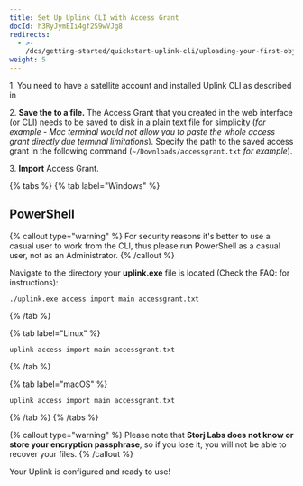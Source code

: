 ```yaml
---
title: Set Up Uplink CLI with Access Grant
docId: h3RyJymEIi4gf2S9wVJg8
redirects:
  - >-
    /dcs/getting-started/quickstart-uplink-cli/uploading-your-first-object/set-up-uplink-cli
weight: 5
---
```


1\. You need to have a satellite account and installed Uplink CLI as described in [](docId:TbMdOGCAXNWyPpQmH6EOq)

2\. **Save the **[](docId:b4-QgUOxVHDHSIWpAf3hG)** to a file.** The Access Grant that you created in the web interface (or [](docId:OXSINcFRuVMBacPvswwNU)[CLI]()) needs to be saved to disk in a plain text file for simplicity (_for example - Mac terminal would not allow you to paste the whole access grant directly due terminal limitations_). Specify the path to the saved access grant in the following command (`~/Downloads/accessgrant.txt` _for example_).

3\. **Import** Access Grant.

{% tabs %}
{% tab label="Windows" %}

## PowerShell

{% callout type="warning"  %}
For security reasons it's better to use a casual user to work from the CLI, thus please run PowerShell as a casual user, not as an Administrator.
{% /callout %}

Navigate to the directory your **uplink.exe** file is located (Check the FAQ: [](docId:4qPQxa8HlvDIO1Kgqa2No) for instructions):

```Text
./uplink.exe access import main accessgrant.txt
```

{% /tab %}

{% tab label="Linux" %}

```Text
uplink access import main accessgrant.txt
```

{% /tab %}

{% tab label="macOS" %}

```Text
uplink access import main accessgrant.txt
```

{% /tab %}
{% /tabs %}

{% callout type="warning"  %}
Please note that **Storj Labs does not know or store your encryption passphrase**, so if you lose it, you will not be able to recover your files.
{% /callout %}

Your Uplink is configured and ready to use!
